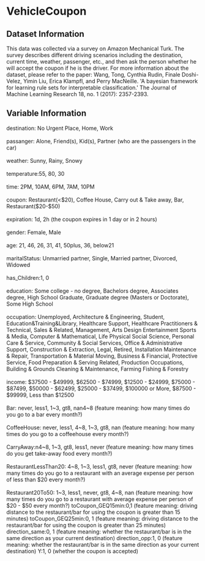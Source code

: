 # VehicleCoupon

## Dataset Information

This data was collected via a survey on Amazon Mechanical Turk. The survey describes different driving scenarios including the destination, current time, weather, passenger, etc., and then ask the person whether he will accept the coupon if he is the driver. For more information about the dataset, please refer to the paper:
Wang, Tong, Cynthia Rudin, Finale Doshi-Velez, Yimin Liu, Erica Klampfl, and Perry MacNeille. 'A bayesian framework for learning rule sets for interpretable classification.' The Journal of Machine Learning Research 18, no. 1 (2017): 2357-2393.


## Variable Information
destination: No Urgent Place, Home, Work<br><br>
passanger: Alone, Friend(s), Kid(s), Partner (who are the passengers in the car)<br><br>
weather: Sunny, Rainy, Snowy<br><br>
temperature:55, 80, 30<br><br>
time: 2PM, 10AM, 6PM, 7AM, 10PM<br><br>
coupon: Restaurant(<$20), Coffee House, Carry out & Take away, Bar, Restaurant($20-$50)<br><br>
expiration: 1d, 2h (the coupon expires in 1 day or in 2 hours)<br><br>
gender: Female, Male<br><br>
age: 21, 46, 26, 31, 41, 50plus, 36, below21<br><br>
maritalStatus: Unmarried partner, Single, Married partner, Divorced, Widowed<br><br>
has_Children:1, 0<br><br>
education: Some college - no degree, Bachelors degree, Associates degree, High School Graduate, Graduate degree (Masters or Doctorate), Some High School<br><br>
occupation: Unemployed, Architecture & Engineering, Student, 
Education&Training&Library, Healthcare Support, 
Healthcare Practitioners & Technical, Sales & Related, Management, 
Arts Design Entertainment Sports & Media, Computer & Mathematical, 
Life Physical Social Science, Personal Care & Service, 
Community & Social Services, Office & Administrative Support, 
Construction & Extraction, Legal, Retired, 
Installation Maintenance & Repair, Transportation & Material Moving, 
Business & Financial, Protective Service, 
Food Preparation & Serving Related, Production Occupations, 
Building & Grounds Cleaning & Maintenance, Farming Fishing & Forestry<br><br>
income: $37500 - $49999, $62500 - $74999, $12500 - $24999, $75000 - $87499, 
$50000 - $62499, $25000 - $37499, $100000 or More, $87500 - $99999, Less than $12500<br><br>
Bar: never, less1, 1~3, gt8,  nan4~8 (feature meaning: how many times do you go to a bar every month?)<br><br>
CoffeeHouse: never, less1, 4~8, 1~3, gt8,  nan (feature meaning: how many times do you go to a coffeehouse every month?)<br><br>
CarryAway:n4~8, 1~3, gt8, less1, never (feature meaning: how many times do you get take-away food every month?)<br><br>
RestaurantLessThan20: 4~8, 1~3, less1, gt8,  never (feature meaning: how many times do you go to a restaurant with an average expense per person of less than $20 every month?)<br><br>
Restaurant20To50: 1~3, less1, never, gt8, 4~8,  nan (feature meaning: how many times do you go to a restaurant with average expense per person of $20 - $50 every month?)
toCoupon_GEQ15min:0,1 (feature meaning: driving distance to the restaurant/bar for using the coupon is greater than 15 minutes)
toCoupon_GEQ25min:0, 1 (feature meaning: driving distance to the restaurant/bar for using the coupon is greater than 25 minutes)
direction_same:0, 1 (feature meaning: whether the restaurant/bar is in the same direction as your current destination)
direction_opp:1, 0 (feature meaning: whether the restaurant/bar is in the same direction as your current destination)
Y:1, 0 (whether the coupon is accepted)
